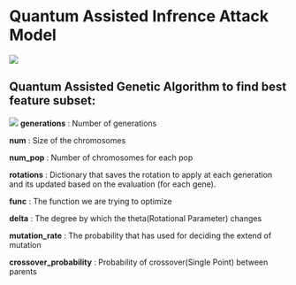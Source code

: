 # Quantum Assisted Infrence Attack Model
![](@attachment/Clipboard_2021-12-29-00-43-12.png)
## Quantum Assisted Genetic Algorithm to find best feature subset:
![](@attachment/Clipboard_2021-12-29-00-42-41.png)
**generations**  :  Number of generations

**num** : Size of the chromosomes

**num_pop** : Number of chromosomes for each pop

**rotations** : Dictionary that saves the rotation to apply at each generation and its updated based on the evaluation (for each gene).

**func** : The function we are trying to optimize

**delta** : The degree by which the theta(Rotational Parameter) changes 

**mutation_rate** : The probability that has used for deciding the extend of mutation

**crossover_probability** : Probability of crossover(Single Point) between parents
